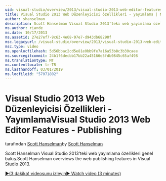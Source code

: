 ```yaml
---
uid: visual-studio/overview/2013/visual-studio-2013-web-editor-features-publishing
title: Visual Studio 2013 Web Düzenleyicisi özellikleri - yayımlama | Microsoft Docs
author: shanselman
description: Scott Hanselman Visual Studio 2013'teki web yayımlama özellikleri genel bakış.
ms.author: riande
ms.date: 10/17/2013
ms.assetid: 27e27ef7-9c63-4e68-97e7-d943db68290f
msc.legacyurl: /visual-studio/overview/2013/visual-studio-2013-web-editor-features-publishing
msc.type: video
ms.openlocfilehash: 5d56bbac2cd5e81e0bb9fe7a16a53b8c3b30caee
ms.sourcegitcommit: 24b1f6decbb17bb22a45166e5fdb0845c65af498
ms.translationtype: MT
ms.contentlocale: tr-TR
ms.lasthandoff: 03/01/2019
ms.locfileid: "57071802"
---
```

<a name="visual-studio-2013-web-editor-features---publishing"></a><span data-ttu-id="7359d-103">Visual Studio 2013 Web Düzenleyicisi Özellikleri - Yayımlama</span><span class="sxs-lookup"><span data-stu-id="7359d-103">Visual Studio 2013 Web Editor Features - Publishing</span></span>
====================
<span data-ttu-id="7359d-104">tarafından [Scott Hanselman](https://github.com/shanselman)</span><span class="sxs-lookup"><span data-stu-id="7359d-104">by [Scott Hanselman](https://github.com/shanselman)</span></span>

<span data-ttu-id="7359d-105">Scott Hanselman Visual Studio 2013'teki web yayımlama özellikleri genel bakış.</span><span class="sxs-lookup"><span data-stu-id="7359d-105">Scott Hanselman overviews the web publishing features in Visual Studio 2013.</span></span>

[<span data-ttu-id="7359d-106">&#9654;(3 dakika) videosunu izleyin</span><span class="sxs-lookup"><span data-stu-id="7359d-106">&#9654; Watch video (3 minutes)</span></span>](https://channel9.msdn.com/Blogs/ASP-NET-Site-Videos/visual-studio-2013-web-editor-features-publishing)

